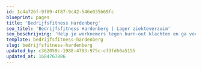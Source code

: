 ```yaml
---
id: 1c4a726f-9f89-4f87-9c42-546e035b69fc
blueprint: pages
title: 'Bedrijfsfitness Hardenberg'
seo_titel: 'Bedrijfsfitness Hardenberg | Lager ziekteverzuim'
seo_beschrijving: 'Help je werknemers tegen burn-out klachten en ga voor bedrijfsfitness bij Active & Fit! ✓Workout op locatie!'
template: bedrijfsfitness-hardenberg
slug: bedrijfsfitness-hardenberg
updated_by: c362059c-1988-4793-975c-cf3fd60a5155
updated_at: 1684767886
---
```

